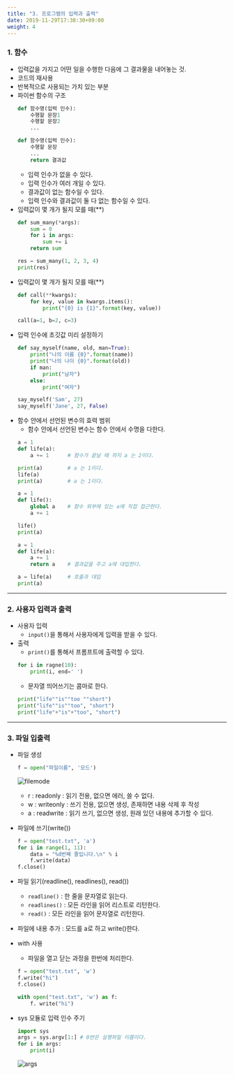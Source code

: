 ```yaml
---
title: "3. 프로그램의 입력과 출력"
date: 2019-11-29T17:38:30+09:00
weight: 4
---
```


### 1. 함수

- 입력값을 가지고 어떤 일을 수행한 다음에 그 결과물을 내어놓는 것.
- 코드의 재사용
- 반복적으로 사용되는 가치 있는 부분
- 파이썬 함수의 구조
    ```python
    def 함수명(입력 인수):
        수행할 문장1
        수행할 문장2
        ...
    ```
    ```python
    def 함수명(입력 인수):
        수행할 문장
        ...
        return 결과값
    ```
    - 입력 인수가 없을 수 있다.
    - 입력 인수가 여러 개일 수 있다.
    - 결과값이 없는 함수일 수 있다.
    - 입력 인수와 결과값이 둘 다 없는 함수일 수 있다.
- 입력값이 몇 개가 될지 모를 때(\*\*)
    ```python
    def sum_many(*args):
        sum = 0
        for i in args:
            sum += i
        return sum

    res = sum_many(1, 2, 3, 4)
    print(res)
    ```
- 입력값이 몇 개가 될지 모를 때(\*\*)
    ```python
    def call(**kwargs):
        for key, value in kwargs.items():
            print("{0} is {1}".format(key, value))

    call(a=1, b=2, c=3)
    ```
- 입력 인수에 초깃값 미리 설정하기
    ```python
    def say_myself(name, old, man=True):
        print("나의 이름 {0}".format(name))
        print("나의 나이 {0}".format(old))
        if man:
            print("남자")
        else:
            print("여자")
    
    say_myself('Sam', 27)
    say_myself('Jane', 27, False)
    ```
- 함수 안에서 선언된 변수의 효력 범위
    - 함수 안에서 선언된 변수는 함수 안에서 수명을 다한다.
    ```python
    a = 1
    def life(a):
        a += 1      # 함수가 끝날 때 까지 a 는 2이다.

    print(a)        # a 는 1이다.
    life(a)
    print(a)        # a 는 1이다.
    ```
    ```python
    a = 1
    def life():
        global a    # 함수 외부에 있는 a에 직접 접근한다.
        a += 1
    
    life()
    print(a)
    ```
    ```python
    a = 1
    def life(a):
        a += 1
        return a    # 결과값을 주고 a에 대입한다.
    
    a = life(a)     # 호출과 대입
    print(a)
    ```

-----

### 2. 사용자 입력과 출력

- 사용자 입력
    - `input()`을 통해서 사용자에게 입력을 받을 수 있다.
- 출력
    - `print()`를 통해서 프롬프트에 출력할 수 있다.
    ```python
    for i in ragne(10):
        print(i, end=' ')
    ```
    - 문자열 띄어쓰기는 콤마로 한다.
    ```python
    print("life""is""too ""short")
    print("life""is""too", "short")
    print("life"+"is"+"too", "short")
    ```

-----

### 3. 파일 입출력

- 파일 생성
    ```python
    f = open("파일이름", '모드')
    ```

    ![filemode](/images/filemode.PNG)
    - r : readonly  : 읽기 전용, 없으면 에러, 쓸 수 없다.
    - w : writeonly : 쓰기 전용, 없으면 생성, 존재하면 내용 삭제 후 작성
    - a : readwrite : 읽기 쓰기, 없으면 생성, 원래 있던 내용에 추가할 수 있다.
- 파일에 쓰기(write())
    ```python
    f = open("test.txt", 'a')
    for i in range(1, 11):
        data = "%d번째 줄입니다.\n" % i
        f.write(data)
    f.close()
    ```
- 파일 읽기(readline(), readlines(), read())
    - `readline()` : 한 줄을 문자열로 읽는다.
    - `readlines()` : 모든 라인을 읽어 리스트로 리턴한다.
    - `read()` : 모든 라인을 읽어 문자열로 리턴한다.
- 파일에 내용 추가 : 모드를 a로 하고 write()한다.
- with 사용
    - 파일을 열고 닫는 과정을 한번에 처리한다.
    ```python
    f = open("test.txt", 'w')
    f.write("hi")
    f.close()
    ```
    ```python
    with open("test.txt", 'w') as f:
        f. write("hi")
    ```

- sys 모듈로 입력 인수 주기
    ```python
    import sys
    args = sys.argv[1:] # 0번은 실행파일 이름이다.
    for i in args:
        print(i)
    ```

    ![args](/images/args.PNG)